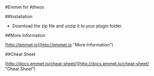 #Emmet for Atheos

##Installation

- Download the zip file and unzip it to your plugin folder.

##More Information

[http://emmet.io](http://emmet.io "More Information")

##Cheat Sheet

[http://docs.emmet.io/cheat-sheet/](http://docs.emmet.io/cheat-sheet/ "Cheat Sheet")
